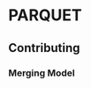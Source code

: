 # PARQUET

## Contributing

<!--What the common contributing model is, give overview of JIRA -->

### Merging Model

<!--Discuss SPARK and ARROW's merging model. Refer to script that is being used-->


